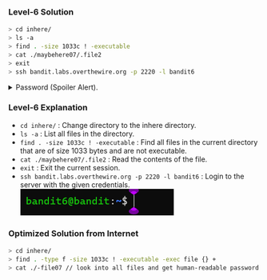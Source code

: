 ### Level-6 Solution
```bash
> cd inhere/
> ls -a
> find . -size 1033c ! -executable
> cat ./maybehere07/.file2
> exit
> ssh bandit.labs.overthewire.org -p 2220 -l bandit6
```
<p>
<details>
<summary>Password (Spoiler Alert).</summary>
<pre><code>P4L4vucdmLnm8I7Vl7jG1ApGSfjYKqJU</code></pre>
</details>
</p>

### Level-6 Explanation
- `cd inhere/` : Change directory to the inhere directory.
- `ls -a` : List all files in the directory.
- `find . -size 1033c ! -executable` : Find all files in the current directory that are of size 1033 bytes and are not executable.
- `cat ./maybehere07/.file2` : Read the contents of the file.
- `exit` : Exit the current session.
- `ssh bandit.labs.overthewire.org -p 2220 -l bandit6` : Login to the server with the given credentials.
![cmd ss as proof](level-6.png)

### Optimized Solution from Internet
```bash
> cd inhere/
> find . -type f -size 1033c ! -executable -exec file {} +
> cat ./-file07 // look into all files and get human-readable password
```